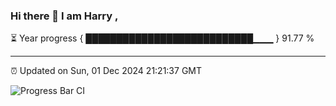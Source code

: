 ### Hi there 👋 I am Harry , 

⏳ Year progress { ███████████████████████████▁▁▁ } 91.77 %

---

⏰ Updated on Sun, 01 Dec 2024 21:21:37 GMT

![Progress Bar CI](https://github.com/duykhang68/duykhang68/workflows/Progress%20Bar%20CI/badge.svg)
